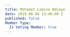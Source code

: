 ```yaml
---
title: Mohamet Lamine Ndiaye
date: 2019-06-04 13:46:00 Z
published: false
Member Type:
  Is Voting Member: true
---
```


